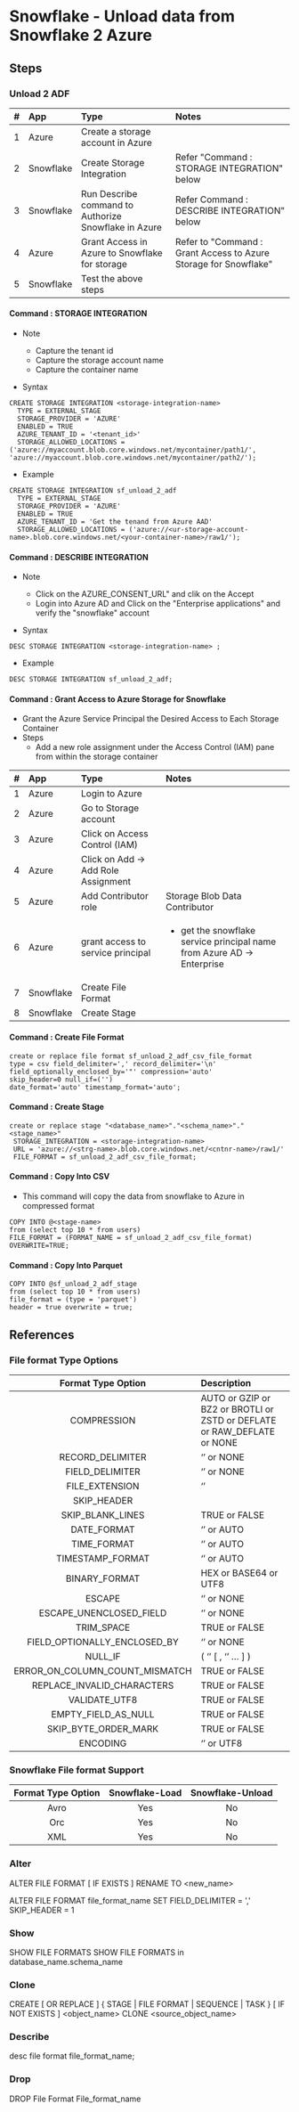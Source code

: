 # Snowflake - Unload data from Snowflake 2 Azure

## Steps

### Unload 2 ADF

| # |App| Type    | Notes   |
| :---:   | :--- | :--- |:--- |
|1|Azure|Create a storage account in Azure|
|2|Snowflake|Create Storage Integration| Refer "Command : STORAGE INTEGRATION" below
|3|Snowflake|Run Describe command to Authorize Snowflake in Azure| Refer Command : DESCRIBE INTEGRATION" below
|4|Azure|Grant Access in Azure to Snowflake for storage | Refer to "Command : Grant Access to Azure Storage for Snowflake"
|5|Snowflake|Test the above steps|



#### Command : STORAGE INTEGRATION

- Note
  - Capture the tenant id
  - Capture the storage account name
  - Capture the container name

- Syntax
```
CREATE STORAGE INTEGRATION <storage-integration-name>
  TYPE = EXTERNAL_STAGE
  STORAGE_PROVIDER = 'AZURE'
  ENABLED = TRUE
  AZURE_TENANT_ID = '<tenant_id>'
  STORAGE_ALLOWED_LOCATIONS = ('azure://myaccount.blob.core.windows.net/mycontainer/path1/', 'azure://myaccount.blob.core.windows.net/mycontainer/path2/');
```

- Example
```
CREATE STORAGE INTEGRATION sf_unload_2_adf
  TYPE = EXTERNAL_STAGE
  STORAGE_PROVIDER = 'AZURE'
  ENABLED = TRUE
  AZURE_TENANT_ID = 'Get the tenand from Azure AAD'
  STORAGE_ALLOWED_LOCATIONS = ('azure://<ur-storage-account-name>.blob.core.windows.net/<your-container-name>/raw1/');

```

#### Command : DESCRIBE INTEGRATION
- Note
  -  Click on the AZURE_CONSENT_URL" and clik on the Accept
  -  Login into Azure AD and Click on the "Enterprise applications" and verify the "snowflake" account


- Syntax
```
DESC STORAGE INTEGRATION <storage-integration-name> ;
```

- Example
  
```
DESC STORAGE INTEGRATION sf_unload_2_adf;
```

#### Command : Grant Access to Azure Storage for Snowflake

- Grant the Azure Service Principal the Desired Access to Each Storage Container
- Steps
  - Add a new role assignment under the Access Control (IAM) pane from within the storage container
 
  
| # | App | Type | Notes |
| :---:   | :--- | :--- |:--- |
|1|Azure|Login to Azure||
|2|Azure|Go to Storage account||
|3|Azure|Click on Access Control (IAM)||
|4|Azure|Click on Add -> Add Role Assignment||
|5|Azure|Add Contributor role|Storage Blob Data Contributor|
|6|Azure|grant access to service principal |<ul><li>get the snowflake service principal name from Azure AD -> Enterprise |
|7|Snowflake|Create File Format||
|8|Snowflake|Create Stage||

#### Command : Create File Format

```
create or replace file format sf_unload_2_adf_csv_file_format
type = csv field_delimiter=',' record_delimiter='\n'
field_optionally_enclosed_by='"' compression='auto'
skip_header=0 null_if=('')
date_format='auto' timestamp_format='auto';
```

#### Command : Create Stage

```
create or replace stage "<database_name>"."<schema_name>"."<stage_name>"
 STORAGE_INTEGRATION = <storage-integration-name>
 URL = 'azure://<strg-name>.blob.core.windows.net/<cntnr-name>/raw1/'
 FILE_FORMAT = sf_unload_2_adf_csv_file_format;
```

#### Command : Copy Into CSV

- This command will copy the data from snowflake to Azure in compressed format

```
COPY INTO @<stage-name>
from (select top 10 * from users) 
FILE_FORMAT = (FORMAT_NAME = sf_unload_2_adf_csv_file_format)
OVERWRITE=TRUE;
```

#### Command : Copy Into Parquet

```
COPY INTO @sf_unload_2_adf_stage 
from (select top 10 * from users)
file_format = (type = 'parquet')
header = true overwrite = true;
```

## References
### File format Type Options
|Format Type Option|Description|
| :---:   | :--- |
|COMPRESSION|AUTO or GZIP or BZ2 or BROTLI or ZSTD or DEFLATE or RAW_DEFLATE or NONE|
|RECORD_DELIMITER |‘<character>’ or NONE|
|FIELD_DELIMITER|‘<character>’ or NONE|
|FILE_EXTENSION|‘<string>’|
|SKIP_HEADER|<integer>|
|SKIP_BLANK_LINES|TRUE or FALSE|
|DATE_FORMAT|‘<string>’ or AUTO|
|TIME_FORMAT|‘<string>’ or AUTO|
|TIMESTAMP_FORMAT|‘<string>’ or AUTO|
|BINARY_FORMAT|HEX or BASE64 or UTF8|
|ESCAPE|‘<character>’ or NONE|
|ESCAPE_UNENCLOSED_FIELD|‘<character>’ or NONE|
|TRIM_SPACE|TRUE or FALSE|
|FIELD_OPTIONALLY_ENCLOSED_BY|‘<character>’ or NONE|
|NULL_IF|( ‘<string>’ [ , ‘<string>’ … ] )|
|ERROR_ON_COLUMN_COUNT_MISMATCH|TRUE or FALSE|
|REPLACE_INVALID_CHARACTERS|TRUE or FALSE|
|VALIDATE_UTF8|TRUE or FALSE|
|EMPTY_FIELD_AS_NULL|TRUE or FALSE|
|SKIP_BYTE_ORDER_MARK|TRUE or FALSE|
|ENCODING|‘<string>’ or UTF8|


### Snowflake File format Support

|Format Type Option|Snowflake-Load|Snowflake-Unload
| :---:   | :---: | :---: |
|Avro|Yes|No
|Orc|Yes|No
|XML|Yes|No

### Alter
ALTER FILE FORMAT [ IF EXISTS ] <name> RENAME TO <new_name>

ALTER FILE FORMAT file_format_name  SET 
   FIELD_DELIMITER = ','
   SKIP_HEADER  = 1


### Show
SHOW FILE FORMATS
SHOW FILE FORMATS in database_name.schema_name

### Clone

CREATE [ OR REPLACE ] { STAGE | FILE FORMAT | SEQUENCE | TASK } [ IF NOT EXISTS ] <object_name>
  CLONE <source_object_name>

### Describe
desc file format file_format_name;

### Drop
DROP File Format File_format_name

